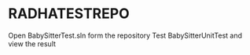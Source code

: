 # RADHATESTREPO
Open BabySitterTest.sln form the repository
Test BabySitterUnitTest and view the result

